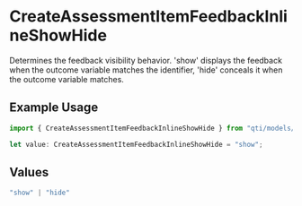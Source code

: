 # CreateAssessmentItemFeedbackInlineShowHide

Determines the feedback visibility behavior. 'show' displays the feedback when the outcome variable matches the identifier, 'hide' conceals it when the outcome variable matches.

## Example Usage

```typescript
import { CreateAssessmentItemFeedbackInlineShowHide } from "qti/models/operations";

let value: CreateAssessmentItemFeedbackInlineShowHide = "show";
```

## Values

```typescript
"show" | "hide"
```